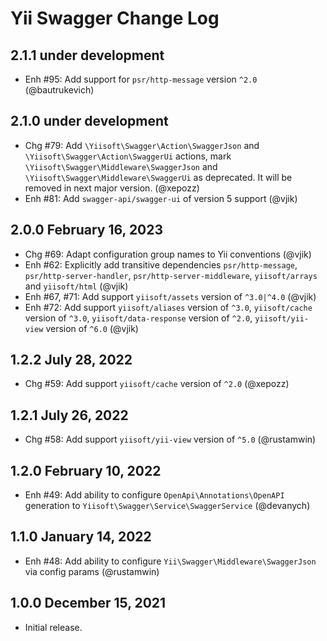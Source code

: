 # Yii Swagger Change Log

## 2.1.1 under development

- Enh #95: Add support for `psr/http-message` version `^2.0` (@bautrukevich)

## 2.1.0 under development

- Chg #79: Add `\Yiisoft\Swagger\Action\SwaggerJson` and `\Yiisoft\Swagger\Action\SwaggerUi` actions,
  mark `\Yiisoft\Swagger\Middleware\SwaggerJson` and `\Yiisoft\Swagger\Middleware\SwaggerUi` as deprecated. 
  It will be removed in next major version. (@xepozz)
- Enh #81: Add `swagger-api/swagger-ui` of version 5 support (@vjik)

## 2.0.0 February 16, 2023

- Chg #69: Adapt configuration group names to Yii conventions (@vjik)
- Enh #62: Explicitly add transitive dependencies `psr/http-message`, `psr/http-server-handler`, 
  `psr/http-server-middleware`, `yiisoft/arrays` and `yiisoft/html` (@vjik)
- Enh #67, #71: Add support `yiisoft/assets` version of `^3.0|^4.0` (@vjik)
- Enh #72: Add support `yiisoft/aliases` version of `^3.0`, `yiisoft/cache` version of `^3.0`,
  `yiisoft/data-response` version of `^2.0`, `yiisoft/yii-view` version of `^6.0` (@vjik)

## 1.2.2 July 28, 2022

- Chg #59: Add support `yiisoft/cache` version of `^2.0` (@xepozz)

## 1.2.1 July 26, 2022

- Chg #58: Add support `yiisoft/yii-view` version of `^5.0` (@rustamwin)

## 1.2.0 February 10, 2022

- Enh #49: Add ability to configure `OpenApi\Annotations\OpenAPI` generation to
  `Yiisoft\Swagger\Service\SwaggerService` (@devanych)

## 1.1.0 January 14, 2022

- Enh #48: Add ability to configure `Yii\Swagger\Middleware\SwaggerJson` via config params (@rustamwin)

## 1.0.0 December 15, 2021

- Initial release.
